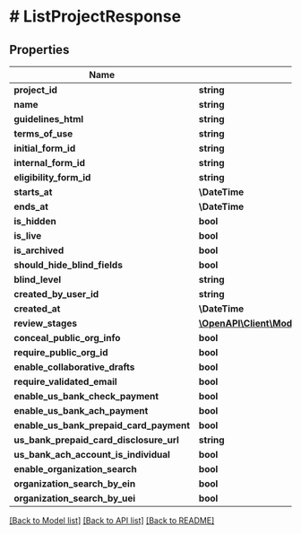 # # ListProjectResponse

## Properties

Name | Type | Description | Notes
------------ | ------------- | ------------- | -------------
**project_id** | **string** |  | [optional]
**name** | **string** |  | [optional]
**guidelines_html** | **string** |  | [optional]
**terms_of_use** | **string** |  | [optional]
**initial_form_id** | **string** |  | [optional]
**internal_form_id** | **string** |  | [optional]
**eligibility_form_id** | **string** |  | [optional]
**starts_at** | **\DateTime** |  | [optional]
**ends_at** | **\DateTime** |  | [optional]
**is_hidden** | **bool** |  | [optional]
**is_live** | **bool** |  | [optional]
**is_archived** | **bool** |  | [optional]
**should_hide_blind_fields** | **bool** |  | [optional]
**blind_level** | **string** |  | [optional]
**created_by_user_id** | **string** |  | [optional]
**created_at** | **\DateTime** |  | [optional]
**review_stages** | [**\OpenAPI\Client\Model\ReviewStageResponse[]**](ReviewStageResponse.md) |  | [optional]
**conceal_public_org_info** | **bool** |  | [optional]
**require_public_org_id** | **bool** |  | [optional]
**enable_collaborative_drafts** | **bool** |  | [optional]
**require_validated_email** | **bool** |  | [optional]
**enable_us_bank_check_payment** | **bool** |  | [optional]
**enable_us_bank_ach_payment** | **bool** |  | [optional]
**enable_us_bank_prepaid_card_payment** | **bool** |  | [optional]
**us_bank_prepaid_card_disclosure_url** | **string** |  | [optional]
**us_bank_ach_account_is_individual** | **bool** |  | [optional]
**enable_organization_search** | **bool** |  | [optional]
**organization_search_by_ein** | **bool** |  | [optional]
**organization_search_by_uei** | **bool** |  | [optional]

[[Back to Model list]](../../README.md#models) [[Back to API list]](../../README.md#endpoints) [[Back to README]](../../README.md)
